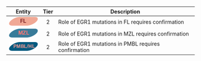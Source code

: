 |Entity|Tier|Description              |
|:----:|:----:|------------------------------|
|![FL](images/icons/FL_tier2.png) | 2 | Role of EGR1 mutations in FL requires confirmation|
|![MZL](images/icons/MZL_tier2.png) | 2 | Role of EGR1 mutations in MZL requires confirmation|
|![PMBL](images/icons/PMBL_tier2.png) | 2 | Role of EGR1 mutations in PMBL requires confirmation|
